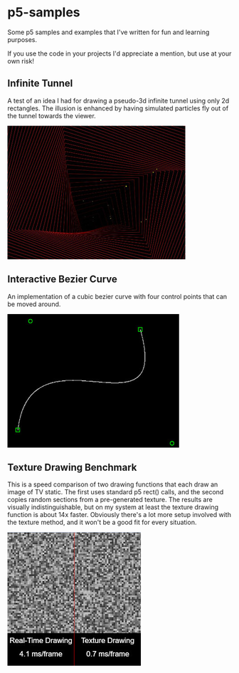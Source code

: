 # p5-samples
Some p5 samples and examples that I've written for fun and learning purposes.

If you use the code in your projects I'd appreciate a mention, but use at your own risk!

## Infinite Tunnel

A test of an idea I had for drawing a pseudo-3d infinite tunnel using only 2d rectangles. 
The illusion is enhanced by having simulated particles fly out of the tunnel towards the viewer.

![Infinite Tunnel](https://github.com/laubryan/p5-samples/blob/914f01cb9dd3cbe62748894779f0e2dfd2729453/infinite-tunnel/infinite-tunnel.jpg?raw=true)

## Interactive Bezier Curve

An implementation of a cubic bezier curve with four control points that can be moved around.

![Interactive Bezier Curve](https://github.com/laubryan/p5-samples/blob/a5f1f50e3b55b0af12eb48eba285b2ac8cdc44de/interactive-bezier-curve/interactive-bezier-curve.jpg?raw=true)

## Texture Drawing Benchmark

This is a speed comparison of two drawing functions that each draw an image of TV static. The first uses standard p5 rect() calls, and the second copies random sections from a pre-generated texture. The results are visually indistinguishable, but on my system at least the texture drawing function is about 14x faster. Obviously there's a lot more setup involved with the texture method, and it won't be a good fit for every situation.

![Texture Drawing Benchmark](https://github.com/laubryan/p5-samples/blob/d84ce77e336fe57ff2d4e48097ca135f72c68912/texture-drawing-benchmark/texture-drawing-benchmark.jpg?raw=true)
